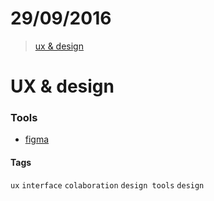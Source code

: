 # 29/09/2016

> [ux & design](ux--design)


# UX & design

### Tools
- [figma](https://www.figma.com/)

#### Tags

`ux` `interface` `colaboration` `design tools` `design`